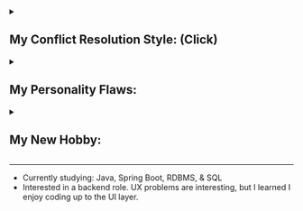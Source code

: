 <details>
<summary><h2>My Conflict Resolution Style: (Click)</h2></summary>

Fawning is a complex trauma response developed as a last resort in prolonged high conflict interpersonal relationships. This anxiety disorder prioritizes seeking safety by adapting to the demands of others and by relinquishing power & control in relationships. It was recently added to the better-known Fight, Flight, & Freeze responses. Australia has adopted the [4-F model](https://drive.google.com/file/d/12sHj0vrb2jOfzkrxC2eArEfjoHh4Z-Mo/view?usp=sharing).

<table>
  <tr>
    <td><b>Receptive to feedback</b></td>
    <td>Respond to criticism with praise, admiration, or apology.</td>
  </tr>
  <tr>
    <td><b>Non-confrontational & <br>Highly adaptive</b></td>
    <td>Lack assertiveness, make suggestions instead. No strong opinion.<br>Quickly change preferences & behaviors to fit in with others</td>
  </tr>
  <tr>
    <td><b>Empathic</b></td>
    <td>Focus on the emotions of others (but ignore own emotions)</td>
  </tr>
  <tr>
    <td><b>Compliant & Submissive</b></td>
    <td>Weak boundaries. “I’ll do whatever you want me to do” attitude to de-escalate conflict.</td>
  </tr>
</table>
</details>


<details>
<summary><h2>My Personality Flaws:</h2></summary>

Fawn trauma is also called as "please-and-appease" or "tend-and-befriend" trauma. Individuals with fawning behaviors may excel in settings where collaboration & cooperation are valued over individual achievement, but may struggle to succeed in assertive & competitive environments.

The external presentation is largely a positive experience for those on the receiving end, so fawning is rarely perceived as problematic. However, this comes at a great cost.

### [Read about my problematic behavioral patterns](https://gist.github.com/hanjustin/eb112405dd48b50f7122c3a0972d9de7#file-my-negative-characteristic-traits-md) 🚩🚩🚩 (WARNING: Slightly dark & long)

</details>


<details>
<summary><h2>My New Hobby:</h2></summary>

* Watching videos about how psychologists interpret & resolve interpersonal conflicts.
* Workout everyday at ${\textbf{\color{purple} Planet Fitness }}$. 💪 <br>
Fitness coach said: "You are weaker than a 1st grader or someone in his 80s. I've helped many people with weak bodies, but I have not seen a body like this before. It's a miracle how you are still functioning."<br>
Haven't exercised my whole life, so in my rehab stage. 😛

<div>
    <img src="/resources/img/Aug_2023.PNG" width="130">
    <img src="/resources/img/Oct_2023.PNG" width="130">
    <img src="/resources/img/Dec_2023.PNG" width="130">
    <img src="/resources/img/Feb_2024.PNG" width="130">
</div>

</details>

---

* Currently studying: Java, Spring Boot, RDBMS, & SQL
* Interested in a backend role. UX problems are interesting, but I learned I enjoy coding up to the UI layer.



<!--
- 👯 I’m looking to collaborate on ...
- 🤔 I’m looking for help with ...
- 💬 Ask me about ...
- 📫 How to reach me: ...
- 😄 Pronouns: ...
- ⚡ Fun fact: ...
-->
